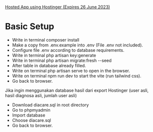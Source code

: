 [Hosted App using Hostinger (Expires 26 June 2023)](https://diacare.site/ )
# Basic Setup
- Write in terminal composer install
- Make a copy from .env.example into .env (File .env not included).
- Configure file .env according to database requirements.
- Write in terminal php artisan key:generate
- Write in terminal php artisan migrate:fresh --seed
- After table in database already filled.
- Write on terminal php artisan serve to open in the browser.
- Write on terminal npm run dev to start the vite (run tailwind css).
- Go back to browser.

Jika ingin menggunakan database hasil dari export Hostinger (user asli, hasil diagnosa asli, jumlah user asli)
- Download diacare.sql in root directory
- Go to phpmyadmin
- Import database
- Choose diacare.sql
- Go back to browser.
